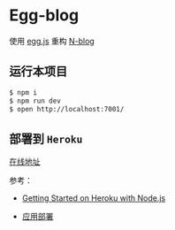 # Egg-blog

使用 [egg.js](https://eggjs.org/) 重构 [N-blog](https://github.com/WeiGrand/N-blog)

## 运行本项目

```bash
$ npm i
$ npm run dev
$ open http://localhost:7001/
```

## 部署到 `Heroku`

[在线地址](https://young-peak-44230.herokuapp.com/)

参考：

- [Getting Started on Heroku with Node.js](https://devcenter.heroku.com/articles/getting-started-with-nodejs)

- [应用部署](https://eggjs.org/zh-cn/core/deployment.html)
